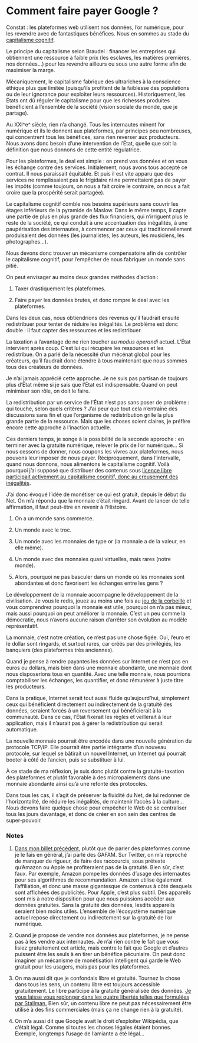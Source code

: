 # Comment faire payer Google ?

Constat : les plateformes web utilisent nos données, l’or numérique, pour les revendre avec de fantastiques bénéfices. Nous en sommes au stade du [capitalisme cognitif](https://tcrouzet.com/tag/capitalisme-cognitif/).<span id="more-45108"></span>

Le principe du capitalisme selon Braudel : financer les entreprises qui obtiennent une ressource à faible prix (les esclaves, les matières premières, nos données…) pour les revendre ailleurs ou sous une autre forme afin de maximiser la marge.

Mécaniquement, le capitalisme fabrique des ultrariches à la conscience éthique plus que limitée (puisqu’ils profitent de la faiblesse des populations ou de leur ignorance pour exploiter leurs ressources). Historiquement, les États ont dû réguler le capitalisme pour que les richesses produites bénéficient à l’ensemble de la société (vision sociale du monde, que je partage).

Au XXI^e^ siècle, rien n’a changé. Tous les internautes minent l’or numérique et ils le donnent aux plateformes, par principes peu nombreuses, qui concentrent tous les bénéfices, sans rien reverser aux producteurs. Nous avons donc besoin d’une intervention de l’État, quelle que soit la définition que nous donnons de cette entité régulatrice.

Pour les plateformes, le deal est simple : on prend vos données et on vous les échange contre des services. Initialement, nous avons tous accepté ce contrat. Il nous paraissait équitable. Et puis il est vite apparu que des services ne remplissaient pas le frigidaire ni ne permettaient pas de payer les impôts (comme toujours, on nous a fait croire le contraire, on nous a fait croire que la prospérité serait partagée).

Le capitalisme cognitif comble nos besoins supérieurs sans couvrir les étages inférieurs de la pyramide de Maslow. Dans le même temps, il capte une partie de plus en plus grande des flux financiers, qui n’irriguent plus le reste de la société, ce qui conduit à une accentuation des inégalités, à une paupérisation des internautes, à commencer par ceux qui traditionnellement produisaient des données (les journalistes, les auteurs, les musiciens, les photographes…).

Nous devons donc trouver un mécanisme compensatoire afin de contrôler le capitalisme cognitif, pour l’empêcher de nous fabriquer un monde sans pitié.

On peut envisager au moins deux grandes méthodes d’action :

1. Taxer drastiquement les plateformes.

2. Faire payer les données brutes, et donc rompre le deal avec les plateformes.

Dans les deux cas, nous obtiendrions des revenus qu’il faudrait ensuite redistribuer pour tenter de réduire les inégalités. Le problème est donc double : il faut capter des ressources et les redistribuer.

La taxation a l’avantage de ne rien toucher au *modus operandi* actuel. L’État intervient après coup. C’est lui qui récupère les ressources et les redistribue. On a parlé de la nécessité d’un mécénat global pour les créateurs, qu’il faudrait donc étendre à tous maintenant que nous sommes tous des créateurs de données.

Je n’ai jamais apprécié cette approche. Je ne suis pas partisan de toujours plus d’État même si je sais que l’État est indispensable. Quand on peut minimiser son rôle, on doit le faire.

La redistribution par un service de l’État n’est pas sans poser de problème : qui touche, selon quels critères ? J’ai peur que tout cela n’entraîne des discussions sans fin et que l’organisme de redistribution grille la plus grande partie de la ressource. Mais que les choses soient claires, je préfère encore cette approche à l’inaction actuelle.

Ces derniers temps, je songe à la possibilité de la seconde approche : en terminer avec la gratuité numérique, relever le prix de l’or numérique… Si nous cessons de donner, nous coupons les vivres aux plateformes, nous pouvons leur imposer de nous payer. Réciproquement, dans l’intervalle, quand nous donnons, nous alimentons le capitalisme cognitif. Voilà pourquoi j’ai supposé que distribuer des contenus sous [licence libre participait activement au capitalisme cognitif, donc au creusement des inégalités](https://tcrouzet.com/tag/liberte/).

J’ai donc évoqué l’idée de monétiser ce qui est gratuit, depuis le début du Net. On m’a répondu que la monnaie c’était ringard. Avant de lancer de telle affirmation, il faut peut-être en revenir à l’Histoire.

1. On a un monde sans commerce.

2. Un monde avec le troc.

3. Un monde avec les monnaies de type or (la monnaie a de la valeur, en elle même).

4. Un monde avec des monnaies quasi virtuelles, mais rares (notre monde).

5. Alors, pourquoi ne pas basculer dans un monde où les monnaies sont abondantes et donc favorisent les échanges entre les gens ?

Le développement de la monnaie accompagne le développement de la civilisation. Je vous le redis, jouez au moins une fois au [jeu de la corbeille](http://www.valeureux.org/blog/produits/les-jeux/jeu-la-corbeille/) et vous comprendrez pourquoi la monnaie est utile, pourquoi on n’a pas mieux, mais aussi pourquoi on peut améliorer la monnaie. C’est un peu comme la démocratie, nous n’avons aucune raison d’arrêter son évolution au modèle représentatif.

La monnaie, c’est notre création, ce n’est pas une chose figée. Oui, l’euro et le dollar sont ringards, et surtout rares, car créés par des privilégiés, les banquiers (des plateformes très anciennes).

Quand je pense à rendre payantes les données sur Internet ce n’est pas en euros ou dollars, mais bien dans une monnaie abondante, une monnaie dont nous disposerions tous en quantité. Avec une telle monnaie, nous pourrions comptabiliser les échanges, les quantifier, et donc rémunérer à juste titre les producteurs.

Dans la pratique, Internet serait tout aussi fluide qu’aujourd’hui, simplement ceux qui bénéficient directement ou indirectement de la gratuité des données, seraient forcés à un reversement qui bénéficierait à la communauté. Dans ce cas, l’État fixerait les règles et veillerait à leur application, mais il n’aurait pas à gérer la redistribution qui serait automatique.

La nouvelle monnaie pourrait être encodée dans une nouvelle génération du protocole TCP/IP. Elle pourrait être partie intégrante d’un nouveau protocole, sur lequel se bâtirait un nouvel Internet, un Internet qui pourrait booter à côté de l’ancien, puis se substituer à lui.

À ce stade de ma réflexion, je suis donc plutôt contre la gratuité+taxation des plateformes et plutôt favorable à des micropaiements dans une monnaie abondante ainsi qu’à une refonte des protocoles.

Dans tous les cas, il s’agit de préserver la fluidité du Net, de lui redonner de l’horizontalité, de réduire les inégalités, de maintenir l’accès à la culture… Nous devons faire quelque chose pour empêcher le Web de se centraliser tous les jours davantage, et donc de créer en son sein des centres de super-pouvoir.

### Notes

1. [Dans mon billet précédent](https://tcrouzet.com/2017/03/24/faut-il-continuer-a-enrichir-wikipedia-si-ca-profite-a-google/), plutôt que de parler des plateformes comme je le fais en général, j’ai parlé des GAFAM. Sur Twitter, on m’a reproché de manquer de rigueur, de faire des raccourcis, sous prétexte qu’Amazon ou Apple ne profiteraient pas de la gratuité. Bien sûr, c’est faux. Par exemple, Amazon pompe les données d’usage des internautes pour ses algorithmes de recommandation. Amazon utilise également l’affiliation, et donc une masse gigantesque de contenus à côté desquels sont affichées des publicités. Pour Apple, c’est plus subtil. Des appareils sont mis à notre disposition pour que nous puissions accéder aux données gratuites. Sans la gratuité des données, lesdits appareils seraient bien moins utiles. L’ensemble de l’écosystème numérique actuel repose directement ou indirectement sur la gratuité de l’or numérique.

2. Quand je propose de vendre nos données aux plateformes, je ne pense pas à les vendre aux internautes. Je n’ai rien contre le fait que vous lisiez gratuitement cet article, mais contre le fait que Google et d’autres puissent être les seuls à en tirer un bénéfice pécuniaire. On peut donc imaginer un mécanisme de monétisation intelligent qui garde le Web gratuit pour les usagers, mais pas pour les plateformes.

3. On ma aussi dit que je confondais libre et gratuité. Tournez la chose dans tous les sens, un contenu libre est toujours accessible gratuitement. Le libre participe à la gratuité généralisée des données. [Je vous laisse vous replonger dans les quatre libertés telles que formulées par Stallman.](https://vive-gnulinux.fr.cr/logiciel-libre/4-libertes/) Bien sûr, un contenu libre ne peut pas nécessairement être utilisé à des fins commerciales (mais ça ne change rien à la gratuité).

4. On m’a aussi dit que Google avait le droit d’exploiter Wikipédia, que c’était légal. Comme si toutes les choses légales étaient bonnes. Exemple, longtemps l’usage de l’amiante a été légal…